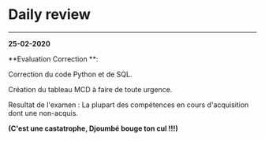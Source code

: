 # Daily review

-------------------------------------------------------------------------

**25-02-2020**

**Evaluation Correction **:

Correction du code Python et de SQL.

Création du tableau MCD à faire de toute urgence.

Resultat de l'examen : La plupart des compétences en cours d'acquisition dont une non-acquis.

**(C'est une castatrophe, Djoumbé bouge ton cul !!!)**
